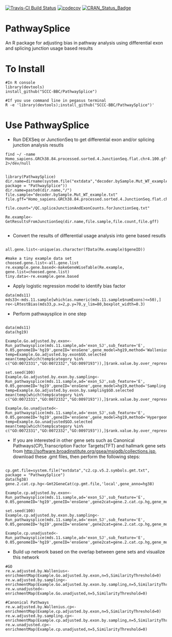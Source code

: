 [![Travis-CI Build Status](https://travis-ci.org/SCCC-BBC/PathwaySplice.svg?branch=master)](https://travis-ci.org/SCCC-BBC/PathwaySplice)
[![codecov](https://codecov.io/github/SCCC-BBC/PathwaySplice/coverage.svg?branch=master)](https://codecov.io/github/SCCC-BBC/PathwaySplice)
[![CRAN_Status_Badge](http://www.r-pkg.org/badges/version/PathwaySplice)](https://cran.r-project.org/package=PathwaySplice)

# PathwaySplice
An R package for adjusting bias in pathway analysis using differential exon and splicing junction usage based results

# To Install

```{r eval=TRUE}
#In R console
library(devtools)
install_github("SCCC-BBC/PathwaySplice")

#If you use command line in pegasus terminal
R -e 'library(devtools);install_github("SCCC-BBC/PathwaySplice")'
```

# Use PathwaySplice

+ Run DEXSeq or JunctionSeq to get differential exon and/or splicing junction analysis resutls 

```{r eval=FALSE}
find ~/ -name Homo_sapiens.GRCh38.84.processed.sorted.4.JunctionSeq.flat.chr4.100.gff 2>/dev/null


library(PathwaySplice)
dir.name=dirname(system.file("extdata","decoder.bySample.Mut_WT_example.txt", package = "PathwaySplice"))
dir.name=paste0(dir.name,"/")
file.sample="decoder.bySample.Mut_WT_example.txt"
file.gff="Homo_sapiens.GRCh38.84.processed.sorted.4.JunctionSeq.flat.chr4.100.gff"

file.count="/QC.spliceJunctionAndExonCounts.forJunctionSeq.txt"

Re.example<-GetResultsFromJunctionSeq(dir.name,file.sample,file.count,file.gff)
 
```

+ Convert the results of differential usage analysis into gene based resutls

```{r eval=FALSE}

all.gene.list<-unique(as.character(fData(Re.example)$geneID))
 
#make a tiny example data set
choosed.gene.list<-all.gene.list
re.example.gene.based<-makeGeneWiseTable(Re.example,
gene.list=choosed.gene.list)
tiny.data<-re.example.gene.based

```
+ Apply logistic regression model to identify bias factor
```{r eval=TRUE}
data(mds11)
mds33<-mds.11.sample[which(as.numeric(mds.11.sample$numExons)<=50),]
re<-LRtestBias(mds33,p.x=2,p.y=70,y_lim=80,boxplot_width=0.3)
```

+ Perform pathwaysplice in one step
```{r eval=TRUE}

data(mds11)
data(hg19)

Example.Go.adjusted.by.exon<-Run_pathwaysplice(mds.11.sample,ad='exon_SJ',sub_feature='E',
0.05,genomeID='hg19',geneID='ensGene',gene_model=hg19,method='Wallenius')
temp=Example.Go.adjusted.by.exon$GO.selected
mean(temp[which(temp$category %in% c("GO:0072331","GO:0072332","GO:0097193")),]$rank.value.by.over_represented_pvalue)

set.seed(100)
Example.Go.adjusted.by.exon.by.sampling<-Run_pathwaysplice(mds.11.sample,ad='exon_SJ',sub_feature='E',
0.05,genomeID='hg19',geneID='ensGene',gene_model=hg19,method='Sampling')
temp=Example.Go.adjusted.by.exon.by.sampling$GO.selected
mean(temp[which(temp$category %in% c("GO:0072331","GO:0072332","GO:0097193")),]$rank.value.by.over_represented_pvalue)

Example.Go.unadjusted<-Run_pathwaysplice(mds.11.sample,ad='exon_SJ',sub_feature='E',
0.05,genomeID='hg19',geneID='ensGene',gene_model=hg19,method='Hypergeometric')
temp=Example.Go.unadjusted$GO.selected
mean(temp[which(temp$category %in% c("GO:0072331","GO:0072332","GO:0097193")),]$rank.value.by.over_represented_pvalue)

```

+ If you are interested in other gene sets such as Canonical Pathways(CP),Transcription Factor Targets(TFT) and hallmark gene sets from http://software.broadinstitute.org/gsea/msigdb/collections.jsp, download these .gmt files, then perform the following steps:
```{r eval=TRUE}

cp.gmt.file=system.file("extdata","c2.cp.v5.2.symbols.gmt.txt", package = "PathwaySplice")
data(hg38)
gene.2.cat.cp.hg<-Gmt2GeneCat(cp.gmt.file,'local',gene_anno=hg38)

Example.cp.adjusted.by.exon<-Run_pathwaysplice(mds.11.sample,ad='exon_SJ',sub_feature='E',
0.05,genomeID='hg19',geneID='ensGene',gene2cat=gene.2.cat.cp.hg,gene_model=hg19,method='Wallenius')

set.seed(100)
Example.cp.adjusted.by.exon.by.sampling<-Run_pathwaysplice(mds.11.sample,ad='exon_SJ',sub_feature='E',
0.05,genomeID='hg19',geneID='ensGene',gene2cat=gene.2.cat.cp.hg,gene_model=hg19,method='Sampling')

Example.cp.unadjusted<-Run_pathwaysplice(mds.11.sample,ad='exon_SJ',sub_feature='E',
0.05,genomeID='hg19',geneID='ensGene',gene2cat=gene.2.cat.cp.hg,gene_model=hg19,method='Hypergeometric')

```

+ Build up network based on the overlap between gene sets and visualize this network

```{r eval=TRUE}
#GO
re.w.adjusted.by.Wallenius<-enrichmentMap(Example.Go.adjusted.by.exon,n=5,SimilarityThreshold=0)
re.w.adjusted.by.sampling<-enrichmentMap(Example.Go.adjusted.by.exon.by.sampling,n=5,SimilarityThreshold=0)
re.w.unadjusted<-enrichmentMap(Example.Go.unadjusted,n=5,SimilarityThreshold=0)

#Canonical Pathways
re.w.adjusted.by.Wallenius.cp<-enrichmentMap(Example.cp.adjusted.by.exon,n=5,SimilarityThreshold=0)
re.w.adjusted.by.sampling.cp<-enrichmentMap(Example.cp.adjusted.by.exon.by.sampling,n=5,SimilarityThreshold=0)
re.w.unadjusted.cp<-enrichmentMap(Example.cp.unadjusted,n=5,SimilarityThreshold=0)
```
